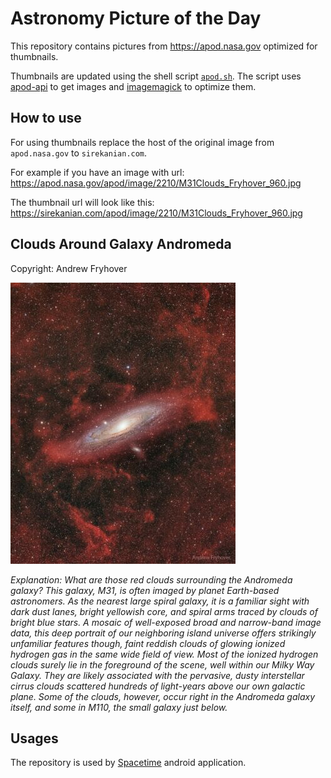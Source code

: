 # Astronomy Picture of the Day

This repository contains pictures from https://apod.nasa.gov optimized for thumbnails.

Thumbnails are updated using the shell script [`apod.sh`](apod.sh). The script
uses [apod-api](https://github.com/nasa/apod-api) to get images and [imagemagick](https://imagemagick.org) to
optimize them.

## How to use

For using thumbnails replace the host of the original image from `apod.nasa.gov` to `sirekanian.com`.

For example if you have an image with url:<br>
https://apod.nasa.gov/apod/image/2210/M31Clouds_Fryhover_960.jpg

The thumbnail url will look like this:<br>
https://sirekanian.com/apod/image/2210/M31Clouds_Fryhover_960.jpg

## Clouds Around Galaxy Andromeda

Copyright: Andrew Fryhover

[![the picture of the day][1]][2]

_Explanation: What are those red clouds surrounding the Andromeda galaxy? This galaxy, M31, is often imaged by planet Earth-based astronomers. As the nearest large spiral galaxy, it is a familiar sight with dark dust lanes, bright yellowish core, and spiral arms traced by clouds of bright blue stars.  A mosaic of well-exposed broad and narrow-band image data, this deep portrait of our neighboring island universe offers strikingly unfamiliar features though, faint reddish clouds of glowing ionized hydrogen gas in the same wide field of view. Most of the ionized hydrogen clouds surely lie in the foreground of the scene, well within our Milky Way Galaxy. They are likely associated with the pervasive, dusty interstellar cirrus clouds scattered hundreds of light-years above our own galactic plane. Some of the clouds, however, occur right in the Andromeda galaxy itself, and some in M110, the small galaxy just below._

## Usages

The repository is used by [Spacetime][3] android application.

[1]: image/2210/M31Clouds_Fryhover_960.jpg

[2]: https://apod.nasa.gov/apod/image/2210/M31Clouds_Fryhover_960.jpg

[3]: https://github.com/sirekanian/spacetime

